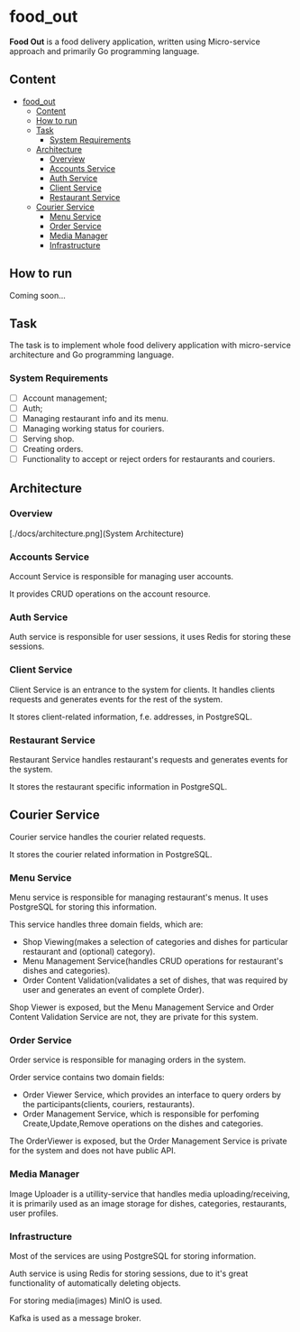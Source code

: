 # food_out

**Food Out** is a food delivery application, written using Micro-service approach and primarily Go programming language.

## Content

<!--toc:start-->
- [food_out](#foodout)
  - [Content](#content)
  - [How to run](#how-to-run)
  - [Task](#task)
    - [System Requirements](#system-requirements)
  - [Architecture](#architecture)
    - [Overview](#overview)
    - [Accounts Service](#accounts-service)
    - [Auth Service](#auth-service)
    - [Client Service](#client-service)
    - [Restaurant Service](#restaurant-service)
  - [Courier Service](#courier-service)
    - [Menu Service](#menu-service)
    - [Order Service](#order-service)
    - [Media Manager](#media-manager)
    - [Infrastructure](#infrastructure)
<!--toc:end-->

## How to run

Coming soon...

## Task

The task is to implement whole food delivery application with micro-service architecture and Go programming language.

### System Requirements 

- [ ] Account management;
- [ ] Auth;
- [ ] Managing restaurant info and its menu.
- [ ] Managing working status for couriers.
- [ ] Serving shop.
- [ ] Creating orders.
- [ ] Functionality to accept or reject orders for restaurants and couriers. 

## Architecture

### Overview

[./docs/architecture.png](System Architecture)

### Accounts Service

Account Service is responsible for managing user accounts.

It provides CRUD operations on the account resource.

### Auth Service

Auth service is responsible for user sessions, it uses Redis for storing these sessions.

### Client Service

Client Service is an entrance to the system for clients. It handles clients requests and generates events for the rest of the system.

It stores client-related information, f.e. addresses, in PostgreSQL.

### Restaurant Service

Restaurant Service handles restaurant's requests and generates events for the system.

It stores the restaurant specific information in PostgreSQL.

## Courier Service

Courier service handles the courier related requests.

It stores the courier related information in PostgreSQL.

### Menu Service

Menu service is responsible for managing restaurant's menus. It uses PostgreSQL for storing this information.

This service handles three domain fields, which are:

- Shop Viewing(makes a selection of categories and dishes for particular restaurant and (optional) category).
- Menu Management Service(handles CRUD operations for restaurant's dishes and categories).
- Order Content Validation(validates a set of dishes, that was required by user and generates an event of complete Order).

Shop Viewer is exposed, but the Menu Management Service and Order Content Validation Service are not, they are private for this system.

### Order Service

Order service is responsible for managing orders in the system.

Order service contains two domain fields:

- Order Viewer Service, which provides an interface to query orders by the participants(clients, couriers, restaurants).
- Order Management Service, which is responsible for perfoming Create,Update,Remove operations on the dishes and categories.

The OrderViewer is exposed, but the Order Management Service is private for the system and does not have public API.

### Media Manager 

Image Uploader is a utillity-service that handles media uploading/receiving,
it is primarily used as an image storage for dishes, categories, restaurants, user profiles.

### Infrastructure

Most of the services are using PostgreSQL for storing information.

Auth service is using Redis for storing sessions, due to it's great functionality of automatically deleting objects.

For storing media(images) MinIO is used.

Kafka is used as a message broker.


